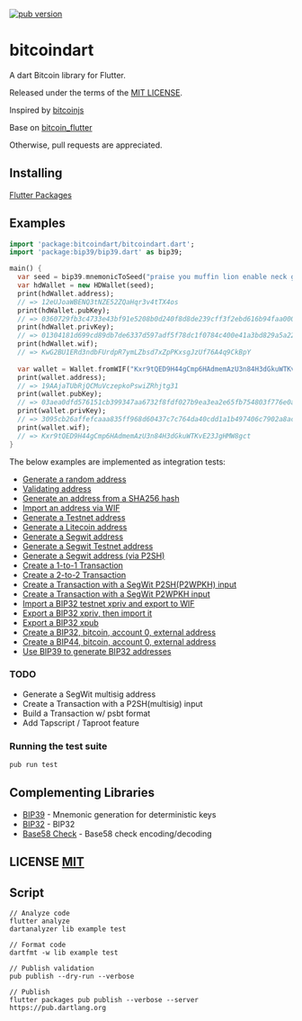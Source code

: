 <a href="https://pub.dartlang.org/packages/bitcoindart"><img alt="pub version" src="https://img.shields.io/pub/v/bitcoindart.svg?style=flat-square"></a>

# bitcoindart

A dart Bitcoin library for Flutter.

Released under the terms of the [MIT LICENSE](LICENSE).

Inspired by [bitcoinjs](https://github.com/bitcoinjs/bitcoinjs-lib)

Base on [bitcoin_flutter](https://github.com/dart-bitcoin/bitcoin_flutter)

Otherwise, pull requests are appreciated.

## Installing

[Flutter Packages](https://pub.dartlang.org/packages/bitcoindart#-installing-tab-)

## Examples

```dart
import 'package:bitcoindart/bitcoindart.dart';
import 'package:bip39/bip39.dart' as bip39;

main() {
  var seed = bip39.mnemonicToSeed("praise you muffin lion enable neck grocery crumble super myself license ghost");
  var hdWallet = new HDWallet(seed);
  print(hdWallet.address);
  // => 12eUJoaWBENQ3tNZE52ZQaHqr3v4tTX4os
  print(hdWallet.pubKey);
  // => 0360729fb3c4733e43bf91e5208b0d240f8d8de239cff3f2ebd616b94faa0007f4
  print(hdWallet.privKey);
  // => 01304181d699cd89db7de6337d597adf5f78dc1f0784c400e41a3bd829a5a226
  print(hdWallet.wif);
  // => KwG2BU1ERd3ndbFUrdpR7ymLZbsd7xZpPKxsgJzUf76A4q9CkBpY
  
  var wallet = Wallet.fromWIF("Kxr9tQED9H44gCmp6HAdmemAzU3n84H3dGkuWTKvE23JgHMW8gct");
  print(wallet.address);
  // => 19AAjaTUbRjQCMuVczepkoPswiZRhjtg31
  print(wallet.pubKey);
  // => 03aea0dfd576151cb399347aa6732f8fdf027b9ea3ea2e65fb754803f776e0a509
  print(wallet.privKey);
  // => 3095cb26affefcaaa835ff968d60437c7c764da40cdd1a1b497406c7902a8ac9
  print(wallet.wif);
  // => Kxr9tQED9H44gCmp6HAdmemAzU3n84H3dGkuWTKvE23JgHMW8gct
}
```

The below examples are implemented as integration tests:
- [Generate a random address](https://github.com/keybagio/bitcoindart/blob/master/test/integration/addresses_test.dart#L24)
- [Validating address](https://github.com/keybagio/bitcoindart/blob/master/test/address_test.dart)
- [Generate an address from a SHA256 hash](https://github.com/keybagio/bitcoindart/blob/master/test/integration/addresses_test.dart#L32)
- [Import an address via WIF](https://github.com/keybagio/bitcoindart/blob/master/test/integration/addresses_test.dart#L42)
- [Generate a Testnet address](https://github.com/keybagio/bitcoindart/blob/master/test/integration/addresses_test.dart#L51)
- [Generate a Litecoin address](https://github.com/keybagio/bitcoindart/blob/master/test/integration/addresses_test.dart#L63)
- [Generate a Segwit address](https://github.com/keybagio/bitcoindart/blob/master/test/integration/addresses_test.dart#L74)
- [Generate a Segwit Testnet address](https://github.com/keybagio/bitcoindart/blob/master/test/integration/addresses_test.dart#L83)
- [Generate a Segwit address (via P2SH)](https://github.com/keybagio/bitcoindart/blob/master/test/integration/addresses_test.dart#L95)
- [Create a 1-to-1 Transaction](https://github.com/keybagio/bitcoindart/blob/master/test/integration/transactions_test.dart#11)
- [Create a 2-to-2 Transaction](https://github.com/keybagio/bitcoindart/blob/master/test/integration/transactions_test.dart#L30)
- [Create a Transaction with a SegWit P2SH(P2WPKH) input](https://github.com/keybagio/bitcoindart/blob/master/test/integration/transactions_test.dart#L62)
- [Create a Transaction with a SegWit P2WPKH input](https://github.com/keybagio/bitcoindart/blob/master/test/integration/transactions_test.dart#L86)
- [Import a BIP32 testnet xpriv and export to WIF](https://github.com/keybagio/bitcoindart/blob/master/test/integration/bip32_test.dart#L9)
- [Export a BIP32 xpriv, then import it](https://github.com/keybagio/bitcoindart/blob/master/test/integration/bip32_test.dart#L14)
- [Export a BIP32 xpub](https://github.com/keybagio/bitcoindart/blob/master/test/integration/bip32_test.dart#L23)
- [Create a BIP32, bitcoin, account 0, external address](https://github.com/keybagio/bitcoindart/blob/master/test/integration/bip32_test.dart#L30)
- [Create a BIP44, bitcoin, account 0, external address](https://github.com/keybagio/bitcoindart/blob/master/test/integration/bip32_test.dart#L41)
- [Use BIP39 to generate BIP32 addresses](https://github.com/keybagio/bitcoindart/blob/master/test/integration/bip32_test.dart#L56)


### TODO
- Generate a SegWit multisig address
- Create a Transaction with a P2SH(multisig) input
- Build a Transaction w/ psbt format
- Add Tapscript / Taproot feature

### Running the test suite

``` bash
pub run test
```

## Complementing Libraries
- [BIP39](https://github.com/anicdh/bip39) - Mnemonic generation for deterministic keys
- [BIP32](https://github.com/anicdh/bip32) - BIP32
- [Base58 Check](https://github.com/anicdh/bs58check-dart) - Base58 check encoding/decoding

## LICENSE [MIT](LICENSE)

## Script
```
// Analyze code
flutter analyze
dartanalyzer lib example test

// Format code
dartfmt -w lib example test

// Publish validation
pub publish --dry-run --verbose

// Publish
flutter packages pub publish --verbose --server https://pub.dartlang.org
```